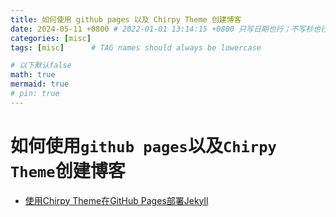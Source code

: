 ```yaml
---
title: 如何使用 github pages 以及 Chirpy Theme 创建博客
date: 2024-05-11 +0800 # 2022-01-01 13:14:15 +0800 只写日期也行；不写秒也行；这样也行 2022-03-09T00:55:42+08:00
categories: [misc]
tags: [misc]      # TAG names should always be lowercase

# 以下默认false
math: true
mermaid: true
# pin: true
---
```



# 如何使用`github pages`以及`Chirpy Theme`创建博客

- [使用Chirpy Theme在GitHub Pages部署Jekyll](https://zhang-nianqiang.github.io/posts/Deploy-Jekyll-on-GitHub-Pages-using-Chirpy-Theme/)